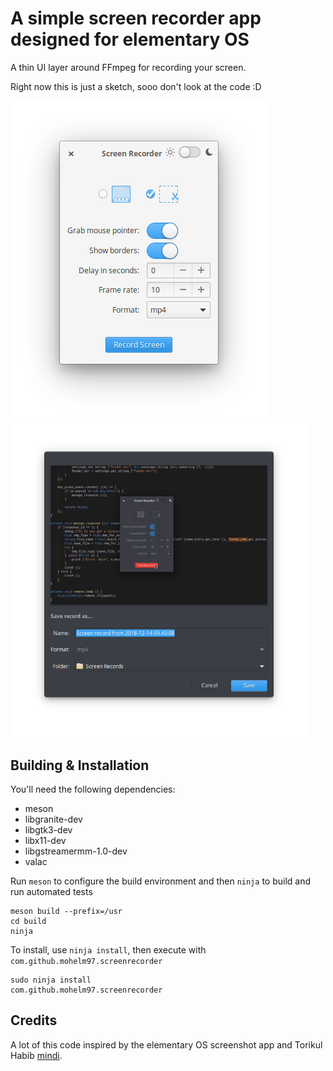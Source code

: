 # A simple screen recorder app designed for elementary OS

A thin UI layer around FFmpeg for recording your screen.

Right now this is just a sketch, sooo don't look at the code :D

<img src="data/screenshot_1.png">
<img src="data/screenshot_2.png" width="475">

## Building & Installation

You'll need the following dependencies:

* meson
* libgranite-dev
* libgtk3-dev
* libx11-dev
* libgstreamermm-1.0-dev
* valac

Run `meson` to configure the build environment and then `ninja` to build and run automated tests

    meson build --prefix=/usr
    cd build
    ninja

To install, use `ninja install`, then execute with `com.github.mohelm97.screenrecorder`

    sudo ninja install
    com.github.mohelm97.screenrecorder

## Credits
A lot of this code inspired by the elementary OS screenshot app and Torikul Habib [mindi](https://github.com/torikulhabib/mindi).
